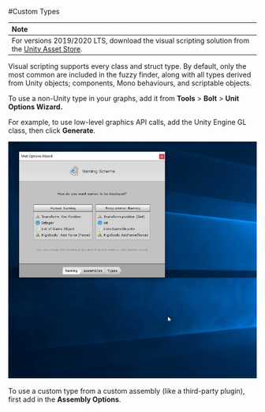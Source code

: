 #Custom Types

| **Note**                                                     |
| :----------------------------------------------------------- |
| For versions 2019/2020 LTS, download the visual scripting solution from the [Unity Asset Store](https://assetstore.unity.com/packages/tools/visual-bolt-163802). |

Visual scripting supports every class and struct type. By default, only the most common are included in the fuzzy finder, along with all types derived from Unity objects; components, Mono behaviours, and scriptable objects.

To use a non-Unity type in your graphs, add it from **Tools** &gt; **Bolt** &gt; **Unit Options Wizard.**

For example, to use low-level graphics API calls, add the Unity Engine GL class, then click **Generate**.

![](images/bolt-custom-types1.gif)

To use a custom type from a custom assembly (like a third-party plugin), first add in the **Assembly Options**.
